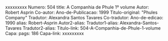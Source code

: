 xxxxxxxxx
Numero: 504
title: A Companhia de Phule 1º volume
Autor: Robert Asprin
Co-autor: 
Ano-de-Publicacao: 1999
Titulo-original: "Phules Company"
Tradutor: Alexandra Santos Tavares
Co-tradutor: 
Ano-de-edicao: 1990
alias: Robert-Asprin
Autor2-alias: 
Tradutor1-alias: Alexandra-Santos-Tavares
Tradutor2-alias: 
Titulo-link: 504-A-Companhia-de-Phule-1-volume
Capa: 
pags: 186
Capa-link: 
xxxxxxxxx
